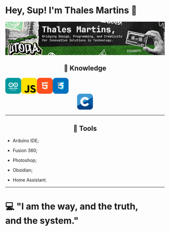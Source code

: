 # Hey, Sup! I'm Thales Martins 👋
<p align="center">
     <img src="assets/banner.png"
          alt="HomePage Banner"
          style="display:block; margin-left: auto; margin-right: auto;" />
</p>

<h2 align="center">🤔 Knowledge</h2>

<div align="center">
  <div style="display: flex; align-items: flex-start;">
       <img src="https://github.com/thalesgmartins/icons/blob/main/png-prov/arduino-language.png" alt="Arduino Language" style="width: 50px;">
       <img src="https://github.com/thalesgmartins/icons/blob/main/png-prov/java-script.png" alt="Java Script" style="width: 50px;">
       <img src="https://github.com/thalesgmartins/icons/blob/main/png-prov/html.png" alt="HTML 5" style="width: 50px;">
       <img src="https://github.com/thalesgmartins/icons/blob/main/png-prov/CSS.png" alt="CSS 3" style="width: 50px;">
  </div>
        <img src="https://github.com/thalesgmartins/icons/blob/main/png-prov/c.png" alt="C Language" style="width: 50px;">
  </div
         <img src="https://github.com/thalesgmartins/icons/blob/main/png-prov/mqtt.png" alt="MQTT Protocol" style="width: 50px;">
  </div
          <img src="https://github.com/thalesgmartins/icons/blob/main/png-prov/3d-printing.png" alt="3D Printing" style="width: 50px;">
  </div
</div>

---

<h2 align="center">🧰 Tools</h2>

- Arduíno IDE;

- Fusion 360;

- Photoshop;

- Obsidian;

- Home Assistant.

---

# 💻 "I am the way, and the truth, and the system."
